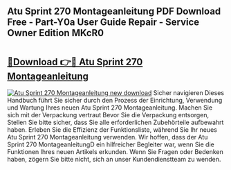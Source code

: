 ## Atu Sprint 270 Montageanleitung PDF Download Free - Part-Y0a User Guide Repair - Service Owner Edition MKcR0

# <h2><a href="http://df8a3qz.blite.top/?on=Atu+Sprint+270+Montageanleitung">🔗Download 👉🔴 Atu Sprint 270 Montageanleitung</a></h2>

[![Atu Sprint 270 Montageanleitung new download](https://i.imgur.com/lujVjoI.png)](http://df8a3qz.blite.top/?on=Atu+Sprint+270+Montageanleitung)
Sicher navigieren Dieses Handbuch führt Sie sicher durch den Prozess der Einrichtung, Verwendung und Wartung Ihres neuen Atu Sprint 270 Montageanleitung. Machen Sie sich mit der Verpackung vertraut Bevor Sie die Verpackung entsorgen, Stellen Sie bitte sicher, dass Sie alle erforderlichen Zubehörteile aufbewahrt haben. Erleben Sie die Effizienz der Funktionsliste, während Sie Ihr neues Atu Sprint 270 Montageanleitung verwenden. Wir hoffen, dass der Atu Sprint 270 MontageanleitungD ein hilfreicher Begleiter war, wenn Sie die Funktionen Ihres neuen Artikels erkunden. Wenn Sie Fragen oder Bedenken haben, zögern Sie bitte nicht, sich an unser Kundendienstteam zu wenden.
